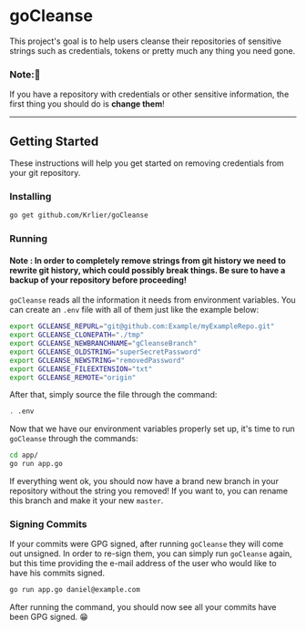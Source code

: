 # goCleanse

  

This project's goal is to help users cleanse their repositories of sensitive strings such as credentials, tokens or pretty much any thing you need gone.

  

### Note:🚨

If you have a repository with credentials or other sensitive information, the first thing you should do is **change them**!
 

___

## Getting Started
These instructions will help you get started on removing credentials from your git repository.

### Installing
```sh
go get github.com/Krlier/goCleanse
```

### Running
#### Note : In order to completely remove strings from git history we need to rewrite git history, which could possibly break things. Be sure to have a backup of your repository before proceeding!
`goCleanse` reads all the information it needs from environment variables. You can create an `.env` file with all of them just like the example below:
```sh
export GCLEANSE_REPURL="git@github.com:Example/myExampleRepo.git"
export GCLEANSE_CLONEPATH="./tmp"
export GCLEANSE_NEWBRANCHNAME="gCleanseBranch"
export GCLEANSE_OLDSTRING="superSecretPassword"
export GCLEANSE_NEWSTRING="removedPassword"
export GCLEANSE_FILEEXTENSION="txt"
export GCLEANSE_REMOTE="origin"
```
After that, simply source the file through the command:
```sh
. .env
```
Now that we have our environment variables properly set up, it's time to run `goCleanse` through the commands:
```sh
cd app/
go run app.go
```
If everything went ok, you should now have a brand new branch in your repository without the string you removed! If you want to, you can rename this branch and make it your new `master`.

### Signing Commits
If your commits were GPG signed, after running `goCleanse` they will come out unsigned. In order to re-sign them, you can simply run `goCleanse` again, but this time providing the e-mail address of the user who would like to have his commits signed.
```sh
go run app.go daniel@example.com
```

After running the command, you should now see all your commits have been GPG signed. 😁
